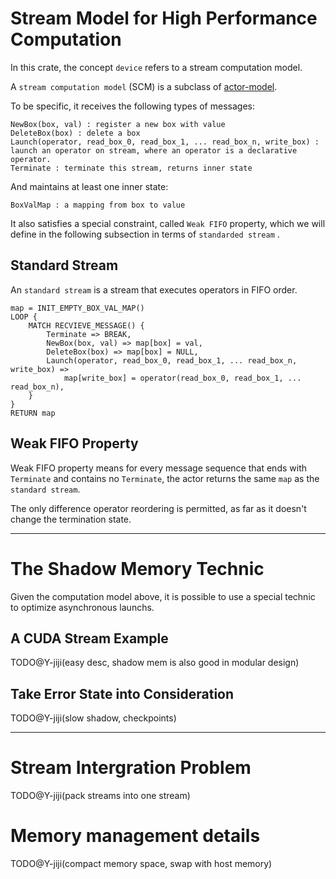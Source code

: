 # Stream Model for High Performance Computation

In this crate, the concept `device` refers to a stream computation model. 

A `stream computation model` (SCM) is a subclass of [actor-model](https://en.wikipedia.org/wiki/Actor_model). 

To be specific, it receives the following types of messages: 
```
NewBox(box, val) : register a new box with value
DeleteBox(box) : delete a box
Launch(operator, read_box_0, read_box_1, ... read_box_n, write_box) : launch an operator on stream, where an operator is a declarative operator. 
Terminate : terminate this stream, returns inner state
```
And maintains at least one inner state:
```
BoxValMap : a mapping from box to value
```

It also satisfies a special constraint, called `Weak FIFO` property, which we will define in the following subsection in terms of `standarded stream` . 

## Standard Stream

An `standard stream` is a stream that executes operators in FIFO order. 

```pseudocode
map = INIT_EMPTY_BOX_VAL_MAP()
LOOP {
    MATCH RECVIEVE_MESSAGE() {
        Terminate => BREAK,
        NewBox(box, val) => map[box] = val,
        DeleteBox(box) => map[box] = NULL,
        Launch(operator, read_box_0, read_box_1, ... read_box_n, write_box) => 
            map[write_box] = operator(read_box_0, read_box_1, ... read_box_n),
    }
}
RETURN map
```

## Weak FIFO Property

Weak FIFO property means for every message sequence that ends with `Terminate` and contains no `Terminate`, the actor returns the same `map` as the `standard stream`. 

The only difference operator reordering is permitted, as far as it doesn't change the termination state. 

***

# The Shadow Memory Technic

Given the computation model above, it is possible to use a special technic to optimize asynchronous launchs. 

## A CUDA Stream Example

TODO@Y-jiji(easy desc, shadow mem is also good in modular design)

## Take Error State into Consideration

TODO@Y-jiji(slow shadow, checkpoints)

***

# Stream Intergration Problem

TODO@Y-jiji(pack streams into one stream)

# Memory management details

TODO@Y-jiji(compact memory space, swap with host memory)